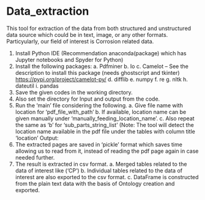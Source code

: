 # Data_extraction
This tool for extraction of the data from both structured and unstructured data source which could be in text, image, or any other formats.
Particyularly, our field of interest is Corrosion related data.

1.	Install Python IDE (Recommendation anaconda(package) which has Jupyter notebooks and Spyder for Python)
2.	Install the following packages:
a.	Pdfminer
b.	Io
c.	Camelot – See the description to install this package (needs ghostscript and tkinter)  https://pypi.org/project/camelot-py/
d.	difflib
e.	numpy
f.	re
g.	nltk
h.	dateutil
i.	pandas
3.	Save the given codes in the working directory.
4.	Also set the directory for Input and output from the code.
5.	Run the ‘main’ file considering the following.
a.	Give file name with location for ‘pdf_file_with_path’
b.	If available, location name can be given manually under ‘manually_feeding_location_name’.
c.	Also repeat the same as ‘b’ for ‘sub_parts_string_list’
(Note: The tool will detect the location name available in the pdf file under the tables with column title ‘location’
Output:
1.	The extracted pages are saved in ‘pickle’ format which saves time allowing us to read from it, instead of reading the pdf page again in case needed further.
2.	The result is extracted in csv format. 
a.	Merged tables related to the data of interest like (‘CP’)
b.	Individual tables related to the data of interest are also exported to the csv format.
c.	DataFrame is constructed from the plain text data with the basis of Ontology creation and exported.
